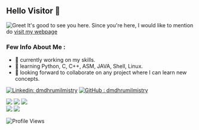 ## Hello Visitor 👋
![Greet](https://github.com/dmdhrumilmistry/dmdhrumilmistry/blob/use-gif/.images/greet.gif?raw=True)
It's good to see you here.
Since you're here, I would like to mention do [visit my webpage](https://dmdhrumilmistry.github.io) 

### Few Info About Me : 
- 🔭 currently working on my skills.
- 🌱 learning Python, C, C++, ASM, JAVA, Shell, Linux.
- 👯 looking forward to collaborate on any project where I can learn new concepts.

<!-- <p align ="left"> -->
<!--   <a target="_blank"><img src = "https://github-readme-stats.vercel.app/api/top-langs/?username=dmdhrumilmistry&theme=chartreuse-dark&show_icons=true"></a> -->
<!--   <a target="_blank"><img src = "https://github-readme-stats.vercel.app/api?username=dmdhrumilmistry&theme=chartreuse-dark&show_icons=true"></a> -->
<!-- </p> -->

[![Linkedin: dmdhrumilmistry](https://img.shields.io/badge/-dmdhrumilmistry-blue?style=flat-square&logo=Linkedin&logoColor=white&link=https://www.linkedin.com/in/dmdhrumilmistry/)](https://www.linkedin.com/in/dmdhrumilmistry/)
[![GitHub : dmdhrumilmistry](https://img.shields.io/github/followers/dmdhrumilmistry?label=follow&style=social)](https://github.com/dmdhrumilmistry)
<p align ="left">
  <a href = "https://github.com/dmdhrumilmistry" target="_blank"><img src = "https://img.shields.io/badge/Github-dmdhrumilmistry-333"></a>
  <a href = "https://www.instagram.com/dmdhrumilmistry/" target="_blank"><img src = "https://img.shields.io/badge/Instagram-dmdhrumilmistry-833ab4"></a>
  <a href = "https://twitter.com/dmdhrumilmistry" target="_blank"><img src = "https://img.shields.io/badge/Twitter-dmdhrumilmistry-4078c0"></a><br>
  <a href = "https://www.youtube.com/channel/UChbjrRvbzgY3BIomUI55XDQ" target="_blank"><img src = "https://img.shields.io/badge/YouTube-Dhrumil%20Mistry-critical"></a>
  <a href = "https://dhrumilmistrywrites.blogspot.com/" target="_blank"><img src = "https://img.shields.io/badge/Blog-Dhrumil%20Mistry-bd2c00"></a>
</p>

![Profile Views](https://komarev.com/ghpvc/?username=dmdhrumilmistry&label=PROFILE+VIEWS)
